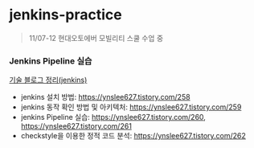 # jenkins-practice
> 11/07-12 현대오토에버 모빌리티 스쿨 수업 중

### Jenkins Pipeline 실습
[기술 블로그 정리(jenkins)](https://ynslee627.tistory.com/category/%ED%81%B4%EB%9D%BC%EC%9A%B0%EB%93%9C%20%EC%8A%A4%EC%BF%A8/%EC%A0%A0%ED%82%A8%EC%8A%A4%28Jenkins%29)
- jenkins 설치 방법: https://ynslee627.tistory.com/258
- jenkins 동작 확인 방법 및 아키텍처: https://ynslee627.tistory.com/259
- jenkins Pipeline 실습: https://ynslee627.tistory.com/260, https://ynslee627.tistory.com/261
- checkstyle을 이용한 정적 코드 분석: https://ynslee627.tistory.com/262

